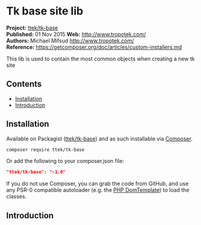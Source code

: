 # Tk base site lib

__Project:__ [ttek/tk-base](http://packagist.org/packages/ttek/tk-base)  
__Published:__ 01 Nov 2015
__Web:__ <http://www.tropotek.com/>  
__Authors:__ Michael Mifsud <http://www.tropotek.com/>  
__Reference:__ <https://getcomposer.org/doc/articles/custom-installers.md>  
  
This lib is used to contain the most common objects when creating a new tk site

## Contents

- [Installation](#installation)
- [Introduction](#introduction)


## Installation

Available on Packagist ([ttek/tk-base](http://packagist.org/packages/ttek/tk-base))
and as such installable via [Composer](http://getcomposer.org/).

```bash
composer require ttek/tk-base
```

Or add the following to your composer.json file:

```json
"ttek/tk-base": "~1.0"
```

If you do not use Composer, you can grab the code from GitHub, and use any
PSR-0 compatible autoloader (e.g. the [PHP DomTemplate](https://github.com/tropotek/tk-base))
to load the classes.

## Introduction


